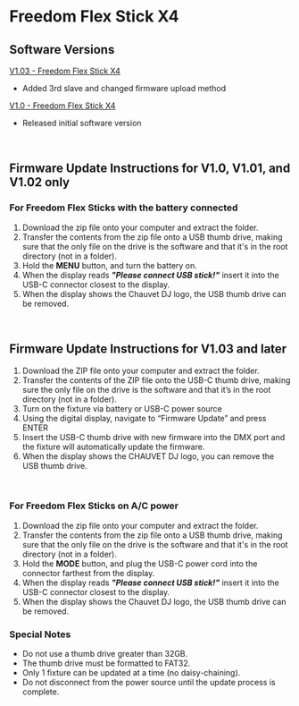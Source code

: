 # Freedom Flex Stick X4

## Software Versions

[V1.03 - Freedom Flex Stick X4](https://github.com/Chauvet-DJ/FREEDOMFLEXSTICKX4/blob/1156d4059134018623b327cb5b46691ea676e66b/Firmware/V1.03.zip)
- Added 3rd slave and changed firmware upload method

[V1.0 - Freedom Flex Stick X4](https://github.com/Chauvet-DJ/FREEDOMFLEXSTICKX4/blob/b7bbfd5e181b2707c9e82f3a3799c86493d94c71/Firmware/V1.0.zip)
- Released initial software version

&nbsp;

## Firmware Update Instructions for V1.0, V1.01, and V1.02 only

### For Freedom Flex Sticks with the battery connected
1. Download the zip file onto your computer and extract the folder.
2. Transfer the contents from the zip file onto a USB thumb drive, making sure that the only file on the drive is the software and that it's in the root directory (not in a folder).
3. Hold the **MENU** button, and turn the battery on.
4. When the display reads ***"Please connect USB stick!"*** insert it into the USB-C connector closest to the display.
5. When the display shows the Chauvet DJ logo, the USB thumb drive can be removed.

&nbsp;

## Firmware Update Instructions for V1.03 and later

1. Download the ZIP file onto your computer and extract the folder.
2. Transfer the contents of the ZIP file onto the USB-C thumb drive, making sure the only file on the drive is the software and that it’s in the root directory (not in a folder).
3. Turn on the fixture via battery or USB-C power source
4. Using the digital display, navigate to “Firmware Update” and press ENTER
5. Insert the USB-C thumb drive with new firmware into the DMX port and the fixture will automatically update the firmware.
6. When the display shows the CHAUVET DJ logo, you can remove the USB thumb drive.

&nbsp;

### For Freedom Flex Sticks on A/C power
1. Download the zip file onto your computer and extract the folder.
2. Transfer the contents from the zip file onto a USB thumb drive, making sure that the only file on the drive is the software and that it's in the root directory (not in a folder).
3. Hold the **MODE** button, and plug the USB-C power cord into the connector farthest from the display.
4. When the display reads ***"Please connect USB stick!"*** insert it into the USB-C connector closest to the display.
5. When the display shows the Chauvet DJ logo, the USB thumb drive can be removed.

### Special Notes
* Do not use a thumb drive greater than 32GB.
* The thumb drive must be formatted to FAT32.
* Only 1 fixture can be updated at a time (no daisy-chaining).
* Do not disconnect from the power source until the update process is complete.
